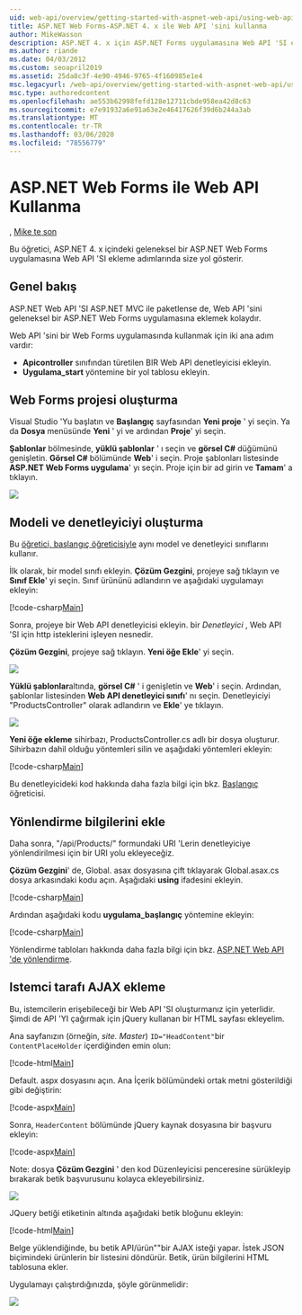 ```yaml
---
uid: web-api/overview/getting-started-with-aspnet-web-api/using-web-api-with-aspnet-web-forms
title: ASP.NET Web Forms-ASP.NET 4. x ile Web API 'sini kullanma
author: MikeWasson
description: ASP.NET 4. x için ASP.NET Forms uygulamasına Web API 'SI eklemek üzere kod adım adım ile öğretici
ms.author: riande
ms.date: 04/03/2012
ms.custom: seoapril2019
ms.assetid: 25da8c3f-4e90-4946-9765-4f160985e1e4
msc.legacyurl: /web-api/overview/getting-started-with-aspnet-web-api/using-web-api-with-aspnet-web-forms
msc.type: authoredcontent
ms.openlocfilehash: ae553b62998fefd128e12711cbde958ea42d8c63
ms.sourcegitcommit: e7e91932a6e91a63e2e46417626f39d6b244a3ab
ms.translationtype: MT
ms.contentlocale: tr-TR
ms.lasthandoff: 03/06/2020
ms.locfileid: "78556779"
---
```

# <a name="using-web-api-with-aspnet-web-forms"></a>ASP.NET Web Forms ile Web API Kullanma

, [Mike te son](https://github.com/MikeWasson)

Bu öğretici, ASP.NET 4. x içindeki geleneksel bir ASP.NET Web Forms uygulamasına Web API 'SI ekleme adımlarında size yol gösterir. 

## <a name="overview"></a>Genel bakış

ASP.NET Web API 'SI ASP.NET MVC ile paketlense de, Web API 'sini geleneksel bir ASP.NET Web Forms uygulamasına eklemek kolaydır.

Web API 'sini bir Web Forms uygulamasında kullanmak için iki ana adım vardır:

- **Apicontroller** sınıfından türetilen BIR Web API denetleyicisi ekleyin.
- **Uygulama\_start** yöntemine bir yol tablosu ekleyin.

## <a name="create-a-web-forms-project"></a>Web Forms projesi oluşturma

Visual Studio 'Yu başlatın ve **Başlangıç** sayfasından **Yeni proje** ' yi seçin. Ya da **Dosya** menüsünde **Yeni** ' yi ve ardından **Proje**' yi seçin.

**Şablonlar** bölmesinde, **yüklü şablonlar** ' ı seçin ve **görsel C#**  düğümünü genişletin. **Görsel C#** bölümünde **Web**' i seçin. Proje şablonları listesinde **ASP.NET Web Forms uygulama**' yı seçin. Proje için bir ad girin ve **Tamam**' a tıklayın.

![](using-web-api-with-aspnet-web-forms/_static/image1.png)

## <a name="create-the-model-and-controller"></a>Modeli ve denetleyiciyi oluşturma

Bu [öğretici, başlangıç öğreticisiyle](tutorial-your-first-web-api.md) aynı model ve denetleyici sınıflarını kullanır.

İlk olarak, bir model sınıfı ekleyin. **Çözüm Gezgini**, projeye sağ tıklayın ve **Sınıf Ekle**' yi seçin. Sınıf ürününü adlandırın ve aşağıdaki uygulamayı ekleyin:

[!code-csharp[Main](using-web-api-with-aspnet-web-forms/samples/sample1.cs)]

Sonra, projeye bir Web API denetleyicisi ekleyin. bir *Denetleyici* , Web API 'SI için http isteklerini işleyen nesnedir.

**Çözüm Gezgini**, projeye sağ tıklayın. **Yeni öğe Ekle**' yi seçin.

![](using-web-api-with-aspnet-web-forms/_static/image2.png)

**Yüklü şablonlar**altında, **görsel C#**  ' i genişletin ve **Web**' i seçin. Ardından, şablonlar listesinden **Web API denetleyici sınıfı**' nı seçin. Denetleyiciyi "ProductsController" olarak adlandırın ve **Ekle**' ye tıklayın.

![](using-web-api-with-aspnet-web-forms/_static/image3.png)

**Yeni öğe ekleme** sihirbazı, ProductsController.cs adlı bir dosya oluşturur. Sihirbazın dahil olduğu yöntemleri silin ve aşağıdaki yöntemleri ekleyin:

[!code-csharp[Main](using-web-api-with-aspnet-web-forms/samples/sample2.cs)]

Bu denetleyicideki kod hakkında daha fazla bilgi için bkz. [Başlangıç](tutorial-your-first-web-api.md) öğreticisi.

## <a name="add-routing-information"></a>Yönlendirme bilgilerini ekle

Daha sonra, &quot;/api/Products/&quot; formundaki URI 'Lerin denetleyiciye yönlendirilmesi için bir URI yolu ekleyeceğiz.

**Çözüm Gezgini**' de, Global. asax dosyasına çift tıklayarak Global.asax.cs dosya arkasındaki kodu açın. Aşağıdaki **using** ifadesini ekleyin.

[!code-csharp[Main](using-web-api-with-aspnet-web-forms/samples/sample3.cs)]

Ardından aşağıdaki kodu **uygulama\_başlangıç** yöntemine ekleyin:

[!code-csharp[Main](using-web-api-with-aspnet-web-forms/samples/sample4.cs)]

Yönlendirme tabloları hakkında daha fazla bilgi için bkz. [ASP.NET Web API 'de yönlendirme](../web-api-routing-and-actions/routing-in-aspnet-web-api.md).

## <a name="add-client-side-ajax"></a>Istemci tarafı AJAX ekleme

Bu, istemcilerin erişebileceği bir Web API 'SI oluşturmanız için yeterlidir. Şimdi de API 'YI çağırmak için jQuery kullanan bir HTML sayfası ekleyelim.

Ana sayfanızın (örneğin, *site. Master*) `ID="HeadContent"`bir `ContentPlaceHolder` içerdiğinden emin olun:

[!code-html[Main](using-web-api-with-aspnet-web-forms/samples/sample8.html)]

Default. aspx dosyasını açın. Ana İçerik bölümündeki ortak metni gösterildiği gibi değiştirin:

[!code-aspx[Main](using-web-api-with-aspnet-web-forms/samples/sample5.aspx)]

Sonra, `HeaderContent` bölümünde jQuery kaynak dosyasına bir başvuru ekleyin:

[!code-aspx[Main](using-web-api-with-aspnet-web-forms/samples/sample6.aspx?highlight=2)]

Note: dosya **Çözüm Gezgini** ' den kod Düzenleyicisi penceresine sürükleyip bırakarak betik başvurusunu kolayca ekleyebilirsiniz.

![](using-web-api-with-aspnet-web-forms/_static/image4.png)

JQuery betiği etiketinin altında aşağıdaki betik bloğunu ekleyin:

[!code-html[Main](using-web-api-with-aspnet-web-forms/samples/sample7.html)]

Belge yüklendiğinde, bu betik API/ürün&quot;&quot;bir AJAX isteği yapar. İstek JSON biçimindeki ürünlerin bir listesini döndürür. Betik, ürün bilgilerini HTML tablosuna ekler.

Uygulamayı çalıştırdığınızda, şöyle görünmelidir:

![](using-web-api-with-aspnet-web-forms/_static/image5.png)
